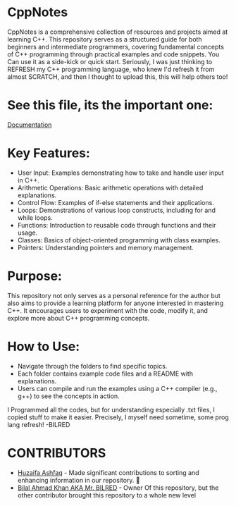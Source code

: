 # CppNotes
CppNotes is a comprehensive collection of resources and projects aimed at learning C++. This repository serves as a structured guide for both beginners and intermediate programmers, covering fundamental concepts of C++ programming through practical examples and code snippets. You Can use it as a side-kick or quick start.
Seriously, I was just thinking to REFRESH my C++ programming language, who knew I'd refresh it from almost SCRATCH, and then I thought to upload this, this will help others too!

# See this file, its the important one:
[Documentation](https://github.com/BilalAhmadKhanKhattak/CppNotes/blob/main/Learning%20Documentation/New%20Text%20Document.txt)


# Key Features:
- User Input: Examples demonstrating how to take and handle user input in C++.
- Arithmetic Operations: Basic arithmetic operations with detailed explanations.
- Control Flow: Examples of if-else statements and their applications.
- Loops: Demonstrations of various loop constructs, including for and while loops.
- Functions: Introduction to reusable code through functions and their usage.
- Classes: Basics of object-oriented programming with class examples.
- Pointers: Understanding pointers and memory management.

# Purpose:
This repository not only serves as a personal reference for the author but also aims to provide a learning platform for anyone interested in mastering C++. It encourages users to experiment with the code, modify it, and explore more about C++ programming concepts.

# How to Use:
- Navigate through the folders to find specific topics.
- Each folder contains example code files and a README with explanations.
- Users can compile and run the examples using a C++ compiler (e.g., g++) to see the concepts in action.

I Programmed all the codes, but for understanding especially .txt files, I copied stuff to make it easier. Precisely, I myself need sometime, some prog lang refresh! -BILRED

# CONTRIBUTORS
- [Huzaifa Ashfaq](https://github.com/InYourMAchine) - Made significant contributions to sorting and enhancing information in our repository. 🙌
- [Bilal Ahmad Khan AKA Mr. BILRED](https://github.com/BilalAhmadKhanKhattak) - Owner Of this repository, but the other contributor brought this repository to a whole new level


